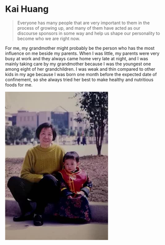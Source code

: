 # Kai Huang
> Everyone has many people that are very important to them in the process of growing up, and many of them have acted as our discourse sponsors in some way and help us shape our personality to become who we are right now.

For me, my grandmother might probably be the person who has the most influence on me beside my parents. When I was little, my parents were very busy at work and they always came home very late at night, and I was mainly taking care by my grandmother because I was the youngest one among eight of her grandchildren. I was weak and thin compared to other kids in my age because I was born one month before the expected date of confinement, so she always tried her best to make healthy and nutritious foods for me.

![picture](./imgs/WechatIMG2546.jpeg) 

